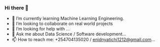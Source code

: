 ### Hi there 👋
- 🌱 I’m currently learning Machine Learning Engineering.
- 👯 I’m looking to collaborate on real world projects
- 🤔 I’m looking for help with ...
- 💬 Ask me about Data Science / Software development...
- 📫 How to reach me: +254704135020 / enidnyatichi1212@gmail.com...

